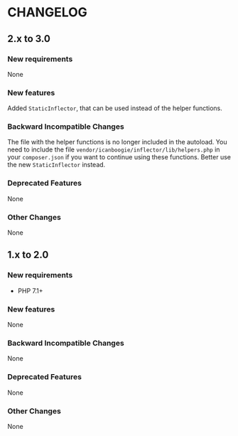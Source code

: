 # CHANGELOG

## 2.x to 3.0

### New requirements

None

### New features

Added `StaticInflector`, that can be used instead of the helper functions.

### Backward Incompatible Changes

The file with the helper functions is no longer included in the autoload. You need to include the
file `vendor/icanboogie/inflector/lib/helpers.php` in your `composer.json` if you want to continue
using these functions. Better use the new `StaticInflector` instead.

### Deprecated Features

None

### Other Changes

None



## 1.x to 2.0

### New requirements

- PHP 7.1+

### New features

None

### Backward Incompatible Changes

None

### Deprecated Features

None

### Other Changes

None
